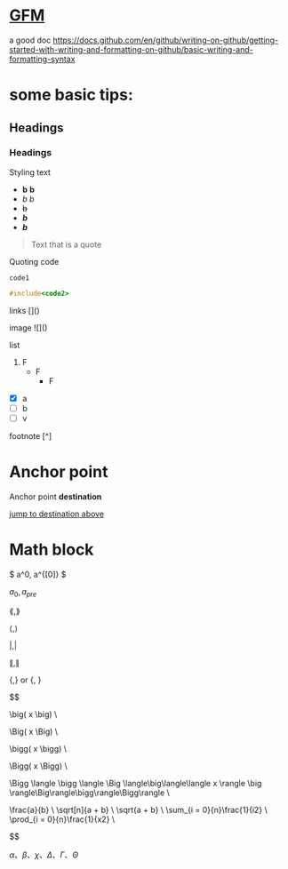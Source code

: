 # [GFM](https://github.github.com/gfm/)

a good doc https://docs.github.com/en/github/writing-on-github/getting-started-with-writing-and-formatting-on-github/basic-writing-and-formatting-syntax

# some basic tips:
## Headings 
### Headings 

Styling text 
+ **b** __b__
+ *b* _b_
+ ~~b~~
+ **_b_**
+ ***b***

> Text that is a quote

Quoting code

`code1`

```c++
#include<code2>
```

links \[]()

image \!\[]()

list
1. F
   - F
     - F

- [x] a
- [ ] b
- [ ] v

footnote \[^]

# Anchor point
Anchor point <span id = "jump">**destination**</span>

[jump to destination above](#jump)

# Math block



$ a^0, a^{[0]} $

$a_0, a_{pre}$

$\lang, \rang$

$\langle, \rangle$

$\lvert, \rvert$

$\lVert, \rVert$

$\lbrace, \rbrace$ or  {, }

$$

\big( x \big)  \\

\Big( x \Big)  \\

\bigg( x \bigg)  \\

\Bigg( x \Bigg)   \\

\Bigg \langle \bigg \langle \Big \langle\big\langle\langle x \rangle \big \rangle\Big\rangle\bigg\rangle\Bigg\rangle  \\

\frac{a}{b}  \\
\sqrt[n]{a + b}  \\
\sqrt{a + b}  \\
\sum_{i = 0}{n}\frac{1}{i2}  \\
\prod_{i = 0}{n}\frac{1}{x2}  \\

$$

 $\alpha$、$\beta$、$\chi$、$\Delta$、$\Gamma$、$\Theta$

